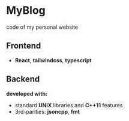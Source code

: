 # MyBlog
code of my personal website

## Frontend
- **React**, **tailwindcss**, **typescript**

## Backend
**developed with:** 
- standard **UNIX** libraries and **C++11** features
- 3rd-parities: **jsoncpp**, **fmt**
